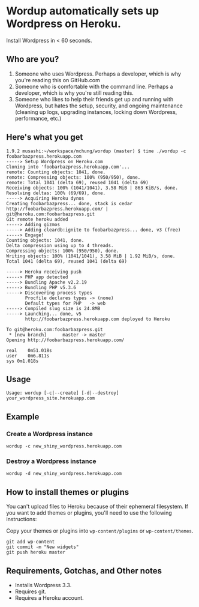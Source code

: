 # Wordup automatically sets up Wordpress on Heroku.

Install Wordpress in < 60 seconds.

## Who are you?

1. Someone who uses Wordpress. Perhaps a developer, which is why you're reading this on GitHub.com
2. Someone who is comfortable with the command line. Perhaps a developer, which is why you're still reading this.
3. Someone who likes to help their friends get up and running with Wordpress, but hates the setup, security, and ongoing maintenance (cleaning up logs, upgrading instances, locking down Wordpress, performance, etc.)

## Here's what you get

```
1.9.2 musashi:~/workspace/mchung/wordup (master) $ time ./wordup -c foobarbazpress.herokuapp.com
-----> Setup Wordpress on Heroku.com
Cloning into 'foobarbazpress.herokuapp.com'...
remote: Counting objects: 1041, done.
remote: Compressing objects: 100% (950/950), done.
remote: Total 1041 (delta 69), reused 1041 (delta 69)
Receiving objects: 100% (1041/1041), 3.58 MiB | 863 KiB/s, done.
Resolving deltas: 100% (69/69), done.
-----> Acquiring Heroku dynos
Creating foobarbazpress... done, stack is cedar
http://foobarbazpress.herokuapp.com/ | git@heroku.com:foobarbazpress.git
Git remote heroku added
-----> Adding gizmos
-----> Adding cleardb:ignite to foobarbazpress... done, v3 (free)
-----> Engage!
Counting objects: 1041, done.
Delta compression using up to 4 threads.
Compressing objects: 100% (950/950), done.
Writing objects: 100% (1041/1041), 3.58 MiB | 1.92 MiB/s, done.
Total 1041 (delta 69), reused 1041 (delta 69)

-----> Heroku receiving push
-----> PHP app detected
-----> Bundling Apache v2.2.19
-----> Bundling PHP v5.3.6
-----> Discovering process types
       Procfile declares types -> (none)
       Default types for PHP   -> web
-----> Compiled slug size is 24.8MB
-----> Launching... done, v5
       http://foobarbazpress.herokuapp.com deployed to Heroku

To git@heroku.com:foobarbazpress.git
 * [new branch]      master -> master
Opening http://foobarbazpress.herokuapp.com/

real	0m51.018s
user	0m6.811s
sys	0m1.018s
```

## Usage

    Usage: wordup [-c|--create] [-d|--destroy] your_wordpress_site.herokuapp.com

## Example

### Create a Wordpress instance

    wordup -c new_shiny_wordpress.herokuapp.com

### Destroy a Wordpress instance

    wordup -d new_shiny_wordpress.herokuapp.com

## How to install themes or plugins

You can't upload files to Heroku because of their ephemeral filesystem. If you want to add themes or plugins, you'll need to use the following instructions:

Copy your themes or plugins into `wp-content/plugins` or `wp-content/themes`.

    git add wp-content
    git commit -m "New widgets"
    git push heroku master

## Requirements, Gotchas, and Other notes

* Installs Wordpress 3.3.
* Requires git.
* Requires a Heroku account.
